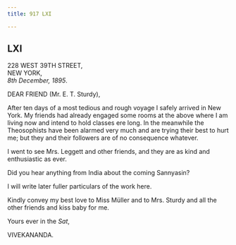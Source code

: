 ```yaml
---
title: 917 LXI

---
```

  

  


## LXI

228 WEST 39TH STREET,  
NEW YORK,  
*8th December, 1895*.

DEAR FRIEND (Mr. E. T. Sturdy),

After ten days of a most tedious and rough voyage I safely arrived in
New York. My friends had already engaged some rooms at the above where I
am living now and intend to hold classes ere long. In the meanwhile the
Theosophists have been alarmed very much and are trying their best to
hurt me; but they and their followers are of no consequence whatever.

I went to see Mrs. Leggett and other friends, and they are as kind and
enthusiastic as ever.

Did you hear anything from India about the coming Sannyasin?

I will write later fuller particulars of the work here.

Kindly convey my best love to Miss Müller and to Mrs. Sturdy and all the
other friends and kiss baby for me. 

Yours ever in the *Sat*,

VIVEKANANDA.